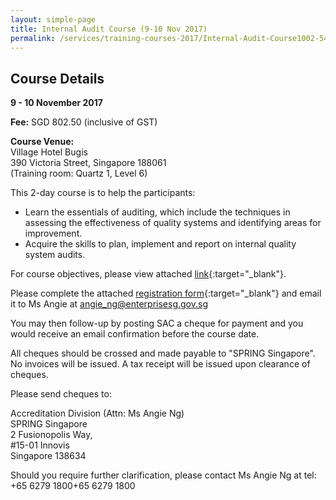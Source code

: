 ```yaml
---
layout: simple-page
title: Internal Audit Course (9-10 Nov 2017)
permalink: /services/training-courses-2017/Internal-Audit-Course1002-5459
---
```


## Course Details
**9 - 10 November 2017**

**Fee:** SGD 802.50 (inclusive of GST) 
 
**Course Venue:**  
Village Hotel Bugis  
390 Victoria Street, Singapore 188061  
(Training room: Quartz 1, Level 6)
 
This 2-day course is to help the participants:
* Learn the essentials of auditing, which include the techniques in assessing the effectiveness of quality systems and identifying areas for improvement.
* Acquire the skills to plan, implement and report on internal quality system audits.
 
For course objectives, please view attached [link](/files/training/Internal-Audit-Course.pdf){:target="_blank"}.
 
Please complete the attached [registration form](/files/registration-forms/Registration-form-(LM-and-IA-Nov-2017).docx){:target="_blank"} and email it to Ms Angie at <angie_ng@enterprisesg.gov.sg>

You may then follow-up by posting SAC a cheque for payment and you would receive an email confirmation before the course date.   
 
All cheques should be crossed and made payable to "SPRING Singapore". No invoices will be issued. A tax receipt will be issued upon clearance of cheques. 
 
Please send cheques to: 

Accreditation Division (Attn: Ms Angie Ng)  
SPRING Singapore  
2 Fusionopolis Way,  
#15-01 Innovis  
Singapore 138634
 
Should you require further clarification, please contact Ms Angie Ng at tel: +65 6279 1800+65 6279 1800
